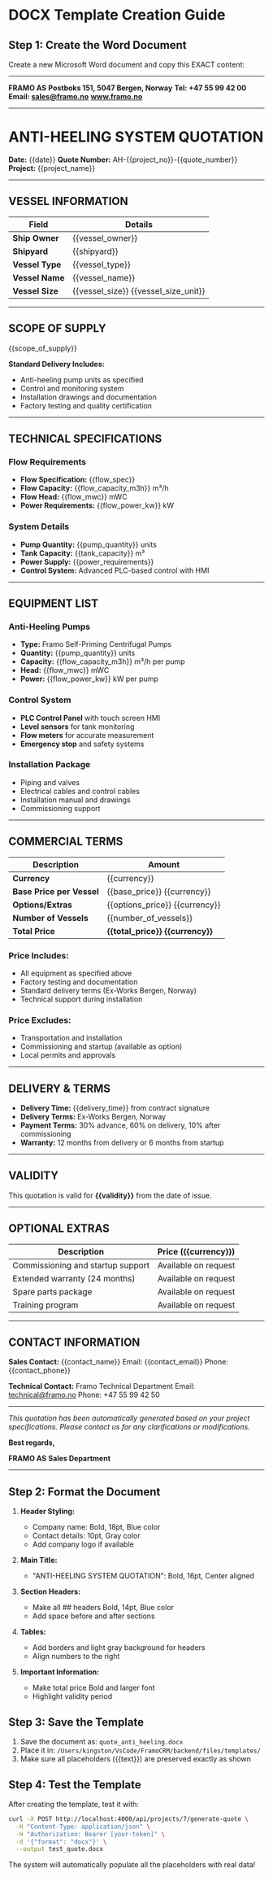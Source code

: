 # DOCX Template Creation Guide

## Step 1: Create the Word Document

Create a new Microsoft Word document and copy this EXACT content:

---

**FRAMO AS**
**Postboks 151, 5047 Bergen, Norway**
**Tel: +47 55 99 42 00**
**Email: sales@framo.no**
**www.framo.no**

---

# ANTI-HEELING SYSTEM QUOTATION

**Date:** {{date}}
**Quote Number:** AH-{{project_no}}-{{quote_number}}
**Project:** {{project_name}}

---

## VESSEL INFORMATION

| Field | Details |
|-------|---------|
| **Ship Owner** | {{vessel_owner}} |
| **Shipyard** | {{shipyard}} |
| **Vessel Type** | {{vessel_type}} |
| **Vessel Name** | {{vessel_name}} |
| **Vessel Size** | {{vessel_size}} {{vessel_size_unit}} |

---

## SCOPE OF SUPPLY

{{scope_of_supply}}

**Standard Delivery Includes:**
- Anti-heeling pump units as specified
- Control and monitoring system
- Installation drawings and documentation
- Factory testing and quality certification

---

## TECHNICAL SPECIFICATIONS

### Flow Requirements
- **Flow Specification:** {{flow_spec}}
- **Flow Capacity:** {{flow_capacity_m3h}} m³/h
- **Flow Head:** {{flow_mwc}} mWC
- **Power Requirements:** {{flow_power_kw}} kW

### System Details
- **Pump Quantity:** {{pump_quantity}} units
- **Tank Capacity:** {{tank_capacity}} m³
- **Power Supply:** {{power_requirements}}
- **Control System:** Advanced PLC-based control with HMI

---

## EQUIPMENT LIST

### Anti-Heeling Pumps
- **Type:** Framo Self-Priming Centrifugal Pumps
- **Quantity:** {{pump_quantity}} units
- **Capacity:** {{flow_capacity_m3h}} m³/h per pump
- **Head:** {{flow_mwc}} mWC
- **Power:** {{flow_power_kw}} kW per pump

### Control System
- **PLC Control Panel** with touch screen HMI
- **Level sensors** for tank monitoring
- **Flow meters** for accurate measurement
- **Emergency stop** and safety systems

### Installation Package
- Piping and valves
- Electrical cables and control cables
- Installation manual and drawings
- Commissioning support

---

## COMMERCIAL TERMS

| Description | Amount |
|------------|--------|
| **Currency** | {{currency}} |
| **Base Price per Vessel** | {{base_price}} {{currency}} |
| **Options/Extras** | {{options_price}} {{currency}} |
| **Number of Vessels** | {{number_of_vessels}} |
| **Total Price** | **{{total_price}} {{currency}}** |

### Price Includes:
- All equipment as specified above
- Factory testing and documentation
- Standard delivery terms (Ex-Works Bergen, Norway)
- Technical support during installation

### Price Excludes:
- Transportation and installation
- Commissioning and startup (available as option)
- Local permits and approvals

---

## DELIVERY & TERMS

- **Delivery Time:** {{delivery_time}} from contract signature
- **Delivery Terms:** Ex-Works Bergen, Norway
- **Payment Terms:** 30% advance, 60% on delivery, 10% after commissioning
- **Warranty:** 12 months from delivery or 6 months from startup

---

## VALIDITY

This quotation is valid for **{{validity}}** from the date of issue.

---

## OPTIONAL EXTRAS

| Description | Price ({{currency}}) |
|------------|---------------------|
| Commissioning and startup support | Available on request |
| Extended warranty (24 months) | Available on request |
| Spare parts package | Available on request |
| Training program | Available on request |

---

## CONTACT INFORMATION

**Sales Contact:**
{{contact_name}}
Email: {{contact_email}}
Phone: {{contact_phone}}

**Technical Contact:**
Framo Technical Department
Email: technical@framo.no
Phone: +47 55 99 42 50

---

*This quotation has been automatically generated based on your project specifications. Please contact us for any clarifications or modifications.*

**Best regards,**

**FRAMO AS**
**Sales Department**

---

## Step 2: Format the Document

1. **Header Styling:**
   - Company name: Bold, 18pt, Blue color
   - Contact details: 10pt, Gray color
   - Add company logo if available

2. **Main Title:**
   - "ANTI-HEELING SYSTEM QUOTATION": Bold, 16pt, Center aligned

3. **Section Headers:**
   - Make all ## headers Bold, 14pt, Blue color
   - Add space before and after sections

4. **Tables:**
   - Add borders and light gray background for headers
   - Align numbers to the right

5. **Important Information:**
   - Make total price Bold and larger font
   - Highlight validity period

## Step 3: Save the Template

1. Save the document as: `quote_anti_heeling.docx`
2. Place it in: `/Users/kingston/VsCode/FramoCRM/backend/files/templates/`
3. Make sure all placeholders ({{text}}) are preserved exactly as shown

## Step 4: Test the Template

After creating the template, test it with:

```bash
curl -X POST http://localhost:4000/api/projects/7/generate-quote \
  -H "Content-Type: application/json" \
  -H "Authorization: Bearer [your-token]" \
  -d '{"format": "docx"}' \
  --output test_quote.docx
```

The system will automatically populate all the placeholders with real data!

